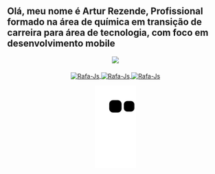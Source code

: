## Olá, meu nome é Artur Rezende, Profissional formado na área de química em transição de carreira para área de tecnologia, com foco em desenvolvimento mobile 
<div align="center">
  <a href="https://github.com/arturtiska">
  <img height="180em" src="https://github-readme-stats.vercel.app/api?username=arturtiska&show_icons=true&theme=dracula&include_all_commits=true&count_private=true"/>
 
    

<div style="display: inline_block"><br>
  <img align="center" alt="Rafa-Js" height="30" width="40" src="https://img.shields.io/badge/.NET-5C2D91?style=for-the-badge&logo=.net&logoColor=white" />
  <img align="center" alt="Rafa-Js" height="30" width="40" src="https://img.shields.io/badge/C%23-239120?style=for-the-badge&logo=c-sharp&logoColor=white" />
  <img align="center" alt="Rafa-Js" height="30" width="40" src="https://img.shields.io/badge/Java-ED8B00?style=for-the-badge&logo=java&logoColor=white" />
  
  
  ![Snake animation](https://github.com/rafaballerini/rafaballerini/blob/output/github-contribution-grid-snake.svg)
 

 
